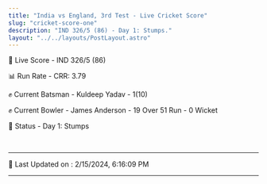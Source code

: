 ```yaml
---
title: "India vs England, 3rd Test - Live Cricket Score"
slug: "cricket-score-one"
description: "IND 326/5 (86) - Day 1: Stumps."
layout: "../../layouts/PostLayout.astro"
---
```


🔴 Live Score - IND 326/5 (86)  

📊 Run Rate - CRR: 3.79  

✊ Current Batsman - Kuldeep Yadav - 1(10)  

✊ Current Bowler - James Anderson - 19 Over 51 Run - 0 Wicket  

📑 Status - Day 1: Stumps

<br />

***

📝 Last Updated on : 2/15/2024, 6:16:09 PM

***


